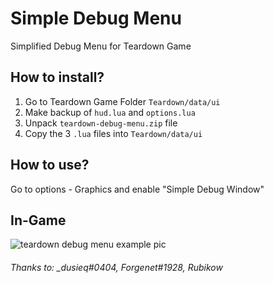 # Simple Debug Menu
Simplified Debug Menu for Teardown Game

## How to install?
1. Go to Teardown Game Folder `Teardown/data/ui`
2. Make backup of `hud.lua` and `options.lua`
3. Unpack `teardown-debug-menu.zip` file
4. Copy the 3 `.lua` files into `Teardown/data/ui`

## How to use?
Go to options - Graphics and enable "Simple Debug Window"

## In-Game 
![teardown debug menu example pic](https://i.imgur.com/hgwRk24.png)

###### Thanks to: _dusieq#0404, Forgenet#1928, Rubikow
